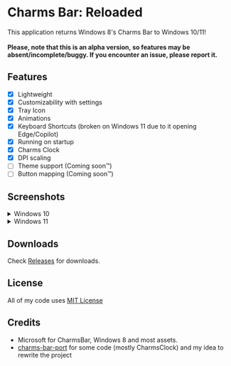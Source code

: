 # Charms Bar: Reloaded
This application returns Windows 8's Charms Bar to Windows 10/11!<br><br>
**Please, note that this is an alpha version, so features may be absent/incomplete/buggy. If you encounter an issue, please report it.**

## Features
- [X] Lightweight
- [X] Customizability with settings
- [X] Tray Icon
- [X] Animations
- [X] Keyboard Shortcuts (broken on Windows 11 due to it opening Edge/Copilot)
- [X] Running on startup
- [X] Charms Clock
- [X] DPI scaling
- [ ] Theme support (Coming soon™)
- [ ] Button mapping (Coming soon™)

## Screenshots
<details>
  <summary>Windows 10</summary>
  <img src="/Media/Win10Preview.png">
  </details>
<details>
  <summary>Windows 11</summary>
  <img src="/Media/Win11Preview.jpg">
</details>

## Downloads
Check <a href="https://github.com/Sub-Bubble/CharmsBarReloaded/releases">Releases</a> for downloads.

## License
All of my code uses <a href="https://github.com/Sub-Bubble/CharmsBarReloaded/blob/master/LICENSE.txt">MIT License</a>

## Credits
- Microsoft for CharmsBar, Windows 8 and most assets.
- <a href="https://github.com/Icepenguins101/charms-bar-port">charms-bar-port</a> for some code (mostly CharmsClock) and my idea to rewrite the project
